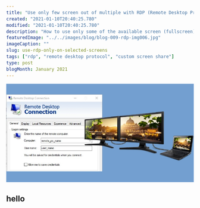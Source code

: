 ```yaml
---
title: "Use only few screen out of multiple with RDP (Remote Desktop Protocol)"
created: "2021-01-10T20:40:25.780"
modified: "2021-01-10T20:40:25.780"
description: "How to use only some of the available screen (fullscreen) with RDP?"
featuredImage: "../../images/blog/blog-009-rdp-img006.jpg"
imageCaption: ""
slug: use-rdp-only-on-selected-screens
tags: ["rdp", "remote desktop protocol", "custom screen share"]
type: post
blogMonth: January 2021
---
```


![blog image](../../images/blog/blog-009-rdp-img006.jpg " ")

## hello

